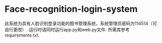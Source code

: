 # Face-recognition-login-system
此系统为具有人脸识别登录功能的图书管理系统，系统管理员密码为114514（可自行更改）.
运行时请同时运行app.py和web.py文件.
所需库参考requirements.txt.
